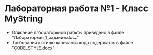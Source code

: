 # Лабораторная работа №1 - Класс MyString

- Описание лаборатороной работы приведено в файле "Лабораторная_1_задание.docx"
- Требования к стилю написания кода содержатся в файле "CODE_STYLE.docx"
